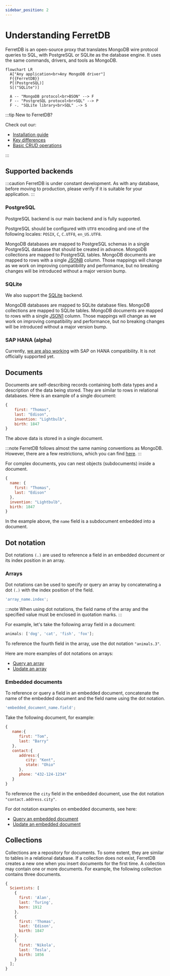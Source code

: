 ```yaml
---
sidebar_position: 2
---
```


# Understanding FerretDB

FerretDB is an open-source proxy that translates MongoDB wire protocol queries to SQL,
with PostgreSQL or SQLite as the database engine.
It uses the same commands, drivers, and tools as MongoDB.

```mermaid
flowchart LR
  A["Any application<br>Any MongoDB driver"]
  F{{FerretDB}}
  P[(PostgreSQL)]
  S[("SQLite")]

  A -- "MongoDB protocol<br>BSON" --> F
  F -- "PostgreSQL protocol<br>SQL" --> P
  F -. "SQLite library<br>SQL" .-> S
```

:::tip
New to FerretDB?

Check out our:

- [Installation guide](quickstart-guide/docker.md)
- [Key differences](diff.md)
- [Basic CRUD operations](basic-operations/performing.md)

:::

## Supported backends

:::caution
FerretDB is under constant development.
As with any database, before moving to production, please verify if it is suitable for your application.
:::

### PostgreSQL

PostgreSQL backend is our main backend and is fully supported.

PostgreSQL should be configured with `UTF8` encoding and one of the following locales:
`POSIX`, `C`, `C.UTF8`, `en_US.UTF8`.

MongoDB databases are mapped to PostgreSQL schemas in a single PostgreSQL database that should be created in advance.
MongoDB collections are mapped to PostgreSQL tables.
MongoDB documents are mapped to rows with a single [JSONB](https://www.postgresql.org/docs/current/datatype-json.html) column.
Those mappings will change as we work on improving compatibility and performance,
but no breaking changes will be introduced without a major version bump.

### SQLite

We also support the [SQLite](https://www.sqlite.org/) backend.

MongoDB databases are mapped to SQLite database files.
MongoDB collections are mapped to SQLite tables.
MongoDB documents are mapped to rows with a single [JSON1](https://www.sqlite.org/json1.html) column.
Those mappings will change as we work on improving compatibility and performance,
but no breaking changes will be introduced without a major version bump.

### SAP HANA (alpha)

Currently, [we are also working](https://blogs.sap.com/2022/12/13/introduction-to-sap-hana-compatibility-layer-for-mongodb-wire-protocol/)
with SAP on HANA compatibility.
It is not officially supported yet.

## Documents

Documents are self-describing records containing both data types and a description of the data being stored.
They are similar to rows in relational databases.
Here is an example of a single document:

```js
{
    first: "Thomas",
    last: "Edison",
    invention: "Lightbulb",
    birth: 1847
}
```

The above data is stored in a single document.

:::note
FerretDB follows almost the same naming conventions as MongoDB.
However, there are a few restrictions, which you can find [here](diff.md).
:::

For complex documents, you can nest objects (subdocuments) inside a document.

```js
{
  name: {
    first: "Thomas",
    last: "Edison"
  },
  invention: "Lightbulb",
  birth: 1847
}
```

In the example above, the `name` field is a subdocument embedded into a document.

## Dot notation

Dot notations `(.)` are used to reference a field in an embedded document or its index position in an array.

### Arrays

Dot notations can be used to specify or query an array by concatenating a dot `(.)` with the index position of the field.

```js
'array_name.index';
```

:::note
When using dot notations, the field name of the array and the specified value must be enclosed in quotation marks.
:::

For example, let's take the following array field in a document:

```js
animals: ['dog', 'cat', 'fish', 'fox'];
```

To reference the fourth field in the array, use the dot notation `"animals.3"`.

Here are more examples of dot notations on arrays:

- [Query an array](basic-operations/read.md#retrieve-documents-containing-a-specific-value-in-an-array)
- [Update an array](basic-operations/update.md#update-an-array-element)

### Embedded documents

To reference or query a field in an embedded document, concatenate the name of the embedded document and the field name using the dot notation.

```js
'embedded_document_name.field';
```

Take the following document, for example:

```js
{
   name:{
      first: "Tom",
      last: "Barry"
   },
   contact:{
      address:{
         city: "Kent",
         state: "Ohio"
      },
      phone: "432-124-1234"
   }
}
```

To reference the `city` field in the embedded document, use the dot notation `"contact.address.city"`.

For dot notation examples on embedded documents, see here:

- [Query an embedded document](basic-operations/read.md#query-on-an-embedded-or-nested-document)
- [Update an embedded document](basic-operations/update.md#update-an-embedded-document)

## Collections

Collections are a repository for documents.
To some extent, they are similar to tables in a relational database.
If a collection does not exist, FerretDB creates a new one when you insert documents for the first time.
A collection may contain one or more documents.
For example, the following collection contains three documents.

```js
{
  Scientists: [
    {
      first: 'Alan',
      last: 'Turing',
      born: 1912
    },
    {
      first: 'Thomas',
      last: 'Edison',
      birth: 1847
    },
    {
      first: 'Nikola',
      last: 'Tesla',
      birth: 1856
    }
  ];
}
```
